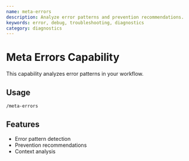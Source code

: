 ```yaml
---
name: meta-errors
description: Analyze error patterns and prevention recommendations.
keywords: error, debug, troubleshooting, diagnostics
category: diagnostics
---
```


# Meta Errors Capability

This capability analyzes error patterns in your workflow.

## Usage

```bash
/meta-errors
```

## Features

- Error pattern detection
- Prevention recommendations
- Context analysis
